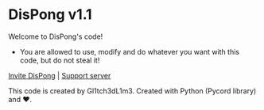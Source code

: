 # DisPong v1.1
Welcome to DisPong's code!

* You are allowed to use, modify and do whatever you want with this code, but do not steal it!


[Invite DisPong](https://discord.com/api/oauth2/authorize?client_id=997169525927714997&permissions=67584&scope=bot%20applications.commands) | [Support server](https://discord.gg/dduRC6cdy3)

This code is created by Gl1tch3dL1m3. Created with Python (Pycord library) and ❤️.
